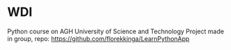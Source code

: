 # WDI
Python course on AGH University of Science and Technology
Project made in group, repo: https://github.com/florekkinga/LearnPythonApp 
